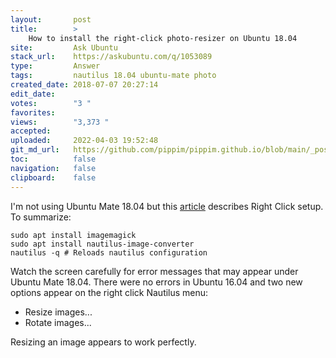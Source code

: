 ```yaml
---
layout:       post
title:        >
    How to install the right-click photo-resizer on Ubuntu 18.04
site:         Ask Ubuntu
stack_url:    https://askubuntu.com/q/1053089
type:         Answer
tags:         nautilus 18.04 ubuntu-mate photo
created_date: 2018-07-07 20:27:14
edit_date:    
votes:        "3 "
favorites:    
views:        "3,373 "
accepted:     
uploaded:     2022-04-03 19:52:48
git_md_url:   https://github.com/pippim/pippim.github.io/blob/main/_posts/2018/2018-07-07-How-to-install-the-right-click-photo-resizer-on-Ubuntu-18.04.md
toc:          false
navigation:   false
clipboard:    false
---
```


I'm not using Ubuntu Mate 18.04 but this [article][1] describes Right Click setup. To summarize:

``` 
sudo apt install imagemagick
sudo apt install nautilus-image-converter
nautilus -q # Reloads nautilus configuration
```

Watch the screen carefully for error messages that may appear under Ubuntu Mate 18.04. There were no errors in Ubuntu 16.04 and two new options appear on the right click Nautilus menu:

- Resize images...
- Rotate images...

Resizing an image appears to work perfectly.

  [1]: https://itsfoss.com/resize-images-with-right-click/

